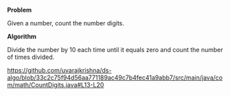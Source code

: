 **Problem**

Given a number, count the number digits.

**Algorithm**

Divide the number by 10 each time until it equals zero and count the number of times divided.


https://github.com/uvarajkrishna/ds-algo/blob/33c2c75f94d56aa771189ac49c7b4fec41a9abb7/src/main/java/com/math/CountDigits.java#L13-L20

